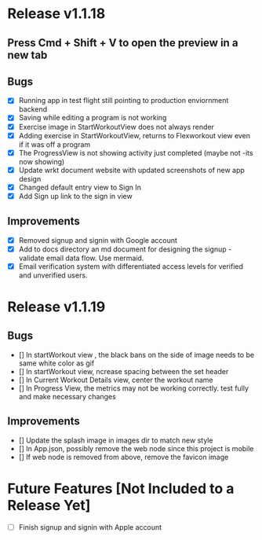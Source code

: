 # Release v1.1.18

## Press Cmd + Shift + V to open the preview in a new tab

## Bugs

- [x] Running app in test flight still pointing to production enviornment backend
- [x] Saving while editing a program is not working
- [x] Exercise image in StartWorkoutView does not always render
- [x] Adding exercise in StartWorkoutView, returns to Flexworkout view even if it was off a program
- [x] The ProgressView is not showing activity just completed (maybe not -its now showing)
- [x] Update wrkt document website with updated screenshots of new app design
- [x] Changed default entry view to Sign In
- [x] Add Sign up link to the sign in view

## Improvements

- [x] Removed signup and signin with Google account
- [x] Add to docs directory an md document for designing the signup - validate email data flow. Use mermaid.
- [x] Email verification system with differentiated access levels for verified and unverified users.

# Release v1.1.19

## Bugs

- [] In startWorkout view , the black bans on the side of image needs to be same white color as gif
- [] In startWorkout view, ncrease spacing between the set header
- [] In Current Workout Details view, center the workout name
- [] In Progress View, the metrics may not be working correctly. test fully and make necessary changes

## Improvements

- [] Update the splash image in images dir to match new style
- [] In App.json, possibly remove the web node since this project is mobile
- [] If web node is removed from above, remove the favicon image

# Future Features [Not Included to a Release Yet]

- [ ] Finish signup and signin with Apple account
